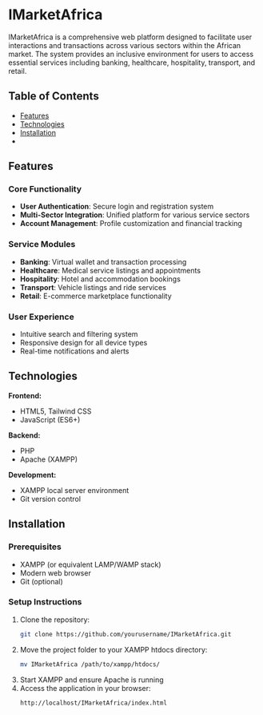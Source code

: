# IMarketAfrica

IMarketAfrica is a comprehensive web platform designed to facilitate user interactions and transactions across various sectors within the African market. The system provides an inclusive environment for users to access essential services including banking, healthcare, hospitality, transport, and retail.

## Table of Contents
- [Features](#features)
- [Technologies](#technologies)
- [Installation](#installation)
- 
## Features

### Core Functionality
- **User Authentication**: Secure login and registration system
- **Multi-Sector Integration**: Unified platform for various service sectors
- **Account Management**: Profile customization and financial tracking

### Service Modules
- **Banking**: Virtual wallet and transaction processing
- **Healthcare**: Medical service listings and appointments
- **Hospitality**: Hotel and accommodation bookings
- **Transport**: Vehicle listings and ride services
- **Retail**: E-commerce marketplace functionality

### User Experience
- Intuitive search and filtering system
- Responsive design for all device types
- Real-time notifications and alerts

## Technologies

**Frontend:**
- HTML5, Tailwind CSS
- JavaScript (ES6+)
  

**Backend:**
- PHP
- Apache (XAMPP)

**Development:**
- XAMPP local server environment
- Git version control

## Installation

### Prerequisites
- XAMPP (or equivalent LAMP/WAMP stack)
- Modern web browser
- Git (optional)

### Setup Instructions
1. Clone the repository:
   ```bash
   git clone https://github.com/yourusername/IMarketAfrica.git

2. Move the project folder to your XAMPP htdocs directory:
   ```bash
   mv IMarketAfrica /path/to/xampp/htdocs/
3. Start XAMPP and ensure Apache is running
4. Access the application in your browser:
   ```bash
   http://localhost/IMarketAfrica/index.html
   
   
    
